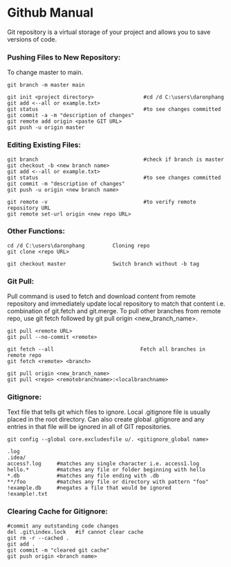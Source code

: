 # Github Manual

Git repository is a virtual storage of your project and allows you to save versions of code. 

### Pushing Files to New Repository:
To change master to main.
```
git branch -m master main
```

```
git init <project directory>                #cd /d C:\users\daronphang
git add <--all or example.txt>
git status                                  #to see changes committed
git commit -a -m "description of changes"
git remote add origin <paste GIT URL> 
git push -u origin master
```
### Editing Existing Files:

```
git branch                                  #check if branch is master
git checkout -b <new branch name>
git add <--all or example.txt>
git status                                  #to see changes committed
git commit -m "description of changes"
git push -u origin <new branch name>

git remote -v                               #to verify remote repository URL
git remote set-url origin <new repo URL>
```

### Other Functions:
```
cd /d C:\users\daronphang         Cloning repo
git clone <repo URL>

git checkout master               Switch branch without -b tag
```

### Git Pull:
Pull command is used to fetch and download content from remote repository and immediately update local repository to match that content i.e. combination of git.fetch and git.merge. To pull other branches from remote repo, use git fetch followed by git pull origin <new_branch_name>.

```
git pull <remote URL>
git pull --no-commit <remote>

git fetch --all                            Fetch all branches in remote repo
git fetch <remote> <branch>

git pull origin <new_branch_name>
git pull <repo> <remotebranchname>:<localbranchname>
```
### Gitignore:
Text file that tells git which files to ignore. Local .gitignore
file is usually placed in the root directory.
Can also create global .gitignore and any entries in that file
will be ignored in all of GIT repositories.
```
git config --global core.excludesfile u/. <gitignore_global name>
```
```
.log
.idea/
access?.log     #matches any single character i.e. access1.log
hello.*         #matches any file or folder beginning with hello
*.db            #matches any file ending with .db
**/foo          #matches any file or directory with pattern "foo"
!example.db     #negates a file that would be ignored
!example!.txt
```
### Clearing Cache for Gitignore:
```
#commit any outstanding code changes
del .git\index.lock   #if cannot clear cache
git rm -r --cached .
git add . 
git commit -m "cleared git cache"
git push origin <branch name>
```
